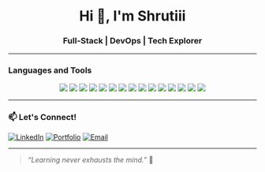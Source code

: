 <h1 align="center">Hi 👋, I'm Shrutiii</h1>
<h3 align="center">Full-Stack | DevOps | Tech Explorer</h3>

---

<h3>Languages and Tools</h3>
<p align="center"> <img src="https://github.com/user-attachments/assets/bf3252d0-d12d-4b36-bb0e-53c707db9d3c"
 /> <img src="https://img.shields.io/badge/-TypeScript-3178C6?style=flat-square&logo=typescript&logoColor=white" /> <img src="https://img.shields.io/badge/-C++-00599C?style=flat-square&logo=c%2B%2B&logoColor=white" /> <img src="https://img.shields.io/badge/-Python-3776AB?style=flat-square&logo=python&logoColor=white" /> <img src="https://img.shields.io/badge/-React-61DAFB?style=flat-square&logo=react&logoColor=black" /> <img src="https://img.shields.io/badge/-Next.js-000000?style=flat-square&logo=nextdotjs&logoColor=white" /> <img src="https://img.shields.io/badge/-TailwindCSS-38B2AC?style=flat-square&logo=tailwind-css&logoColor=white" /> <!-- Backend --> <img src="https://img.shields.io/badge/-Node.js-339933?style=flat-square&logo=node.js&logoColor=white" /> <img src="https://img.shields.io/badge/-Express.js-000000?style=flat-square&logo=express&logoColor=white" /> <!-- Database --> <img src="https://img.shields.io/badge/-MongoDB-47A248?style=flat-square&logo=mongodb&logoColor=white" /> <img src="https://img.shields.io/badge/-PostgreSQL-336791?style=flat-square&logo=postgresql&logoColor=white" /> <img src="https://img.shields.io/badge/-Prisma-2D3748?style=flat-square&logo=prisma&logoColor=white" /> <!-- Tools & DevOps --> <img src="https://img.shields.io/badge/-Git-F05032?style=flat-square&logo=git&logoColor=white" /> <img src="https://img.shields.io/badge/-GitHub-181717?style=flat-square&logo=github&logoColor=white" /> <img src="https://img.shields.io/badge/-Vercel-000000?style=flat-square&logo=vercel&logoColor=white" /> </p>

---


### 📫 Let's Connect!
[![LinkedIn](https://img.shields.io/badge/-LinkedIn-0077B5?style=flat&logo=linkedin)](https://www.linkedin.com/in/your-link-here)
[![Portfolio](https://img.shields.io/badge/-Portfolio-ff69b4?style=flat&logo=web&logoColor=white)](https://your-portfolio-link.com)
[![Email](https://img.shields.io/badge/-Email-c14438?style=flat&logo=gmail&logoColor=white)](mailto:your.email@example.com)

---

> *“Learning never exhausts the mind.”* 🚀

